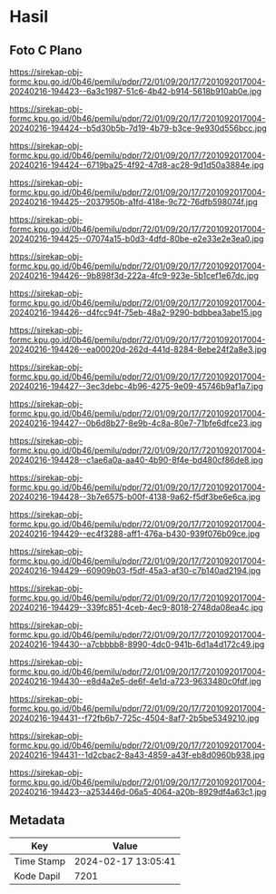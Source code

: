 # Hasil

## Foto C Plano

https://sirekap-obj-formc.kpu.go.id/0b46/pemilu/pdpr/72/01/09/20/17/7201092017004-20240216-194423--6a3c1987-51c6-4b42-b914-5618b910ab0e.jpg

https://sirekap-obj-formc.kpu.go.id/0b46/pemilu/pdpr/72/01/09/20/17/7201092017004-20240216-194424--b5d30b5b-7d19-4b79-b3ce-9e930d556bcc.jpg

https://sirekap-obj-formc.kpu.go.id/0b46/pemilu/pdpr/72/01/09/20/17/7201092017004-20240216-194424--6719ba25-4f92-47d8-ac28-9d1d50a3884e.jpg

https://sirekap-obj-formc.kpu.go.id/0b46/pemilu/pdpr/72/01/09/20/17/7201092017004-20240216-194425--2037950b-a1fd-418e-9c72-76dfb598074f.jpg

https://sirekap-obj-formc.kpu.go.id/0b46/pemilu/pdpr/72/01/09/20/17/7201092017004-20240216-194425--07074a15-b0d3-4dfd-80be-e2e33e2e3ea0.jpg

https://sirekap-obj-formc.kpu.go.id/0b46/pemilu/pdpr/72/01/09/20/17/7201092017004-20240216-194426--9b898f3d-222a-4fc9-923e-5b1cef1e67dc.jpg

https://sirekap-obj-formc.kpu.go.id/0b46/pemilu/pdpr/72/01/09/20/17/7201092017004-20240216-194426--d4fcc94f-75eb-48a2-9290-bdbbea3abe15.jpg

https://sirekap-obj-formc.kpu.go.id/0b46/pemilu/pdpr/72/01/09/20/17/7201092017004-20240216-194426--ea00020d-262d-441d-8284-8ebe24f2a8e3.jpg

https://sirekap-obj-formc.kpu.go.id/0b46/pemilu/pdpr/72/01/09/20/17/7201092017004-20240216-194427--3ec3debc-4b96-4275-9e09-45746b9af1a7.jpg

https://sirekap-obj-formc.kpu.go.id/0b46/pemilu/pdpr/72/01/09/20/17/7201092017004-20240216-194427--0b6d8b27-8e9b-4c8a-80e7-71bfe6dfce23.jpg

https://sirekap-obj-formc.kpu.go.id/0b46/pemilu/pdpr/72/01/09/20/17/7201092017004-20240216-194428--c1ae6a0a-aa40-4b90-8f4e-bd480cf86de8.jpg

https://sirekap-obj-formc.kpu.go.id/0b46/pemilu/pdpr/72/01/09/20/17/7201092017004-20240216-194428--3b7e6575-b00f-4138-9a62-f5df3be6e6ca.jpg

https://sirekap-obj-formc.kpu.go.id/0b46/pemilu/pdpr/72/01/09/20/17/7201092017004-20240216-194429--ec4f3288-aff1-476a-b430-939f076b09ce.jpg

https://sirekap-obj-formc.kpu.go.id/0b46/pemilu/pdpr/72/01/09/20/17/7201092017004-20240216-194429--60909b03-f5df-45a3-af30-c7b140ad2194.jpg

https://sirekap-obj-formc.kpu.go.id/0b46/pemilu/pdpr/72/01/09/20/17/7201092017004-20240216-194429--339fc851-4ceb-4ec9-8018-2748da08ea4c.jpg

https://sirekap-obj-formc.kpu.go.id/0b46/pemilu/pdpr/72/01/09/20/17/7201092017004-20240216-194430--a7cbbbb8-8990-4dc0-941b-6d1a4d172c49.jpg

https://sirekap-obj-formc.kpu.go.id/0b46/pemilu/pdpr/72/01/09/20/17/7201092017004-20240216-194430--e8d4a2e5-de6f-4e1d-a723-9633480c0fdf.jpg

https://sirekap-obj-formc.kpu.go.id/0b46/pemilu/pdpr/72/01/09/20/17/7201092017004-20240216-194431--f72fb6b7-725c-4504-8af7-2b5be5349210.jpg

https://sirekap-obj-formc.kpu.go.id/0b46/pemilu/pdpr/72/01/09/20/17/7201092017004-20240216-194431--1d2cbac2-8a43-4859-a43f-eb8d0960b938.jpg

https://sirekap-obj-formc.kpu.go.id/0b46/pemilu/pdpr/72/01/09/20/17/7201092017004-20240216-194423--a253446d-06a5-4064-a20b-8929df4a63c1.jpg


## Metadata

| Key        | Value               |
| ---------- | ------------------- |
| Time Stamp | 2024-02-17 13:05:41 |
| Kode Dapil | 7201                |



